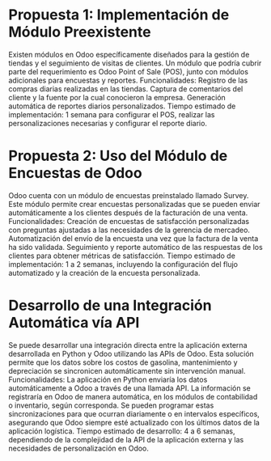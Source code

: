 # Propuesta 1: Implementación de Módulo Preexistente
Existen módulos en Odoo específicamente diseñados para la gestión de tiendas y el seguimiento de visitas de clientes. Un módulo que podría cubrir parte del requerimiento es Odoo Point of Sale (POS), junto con módulos adicionales para encuestas y reportes.
Funcionalidades:
Registro de las compras diarias realizadas en las tiendas.
Captura de comentarios del cliente y la fuente por la cual conocieron la empresa.
Generación automática de reportes diarios personalizados.
Tiempo estimado de implementación: 1 semana para configurar el POS, realizar las personalizaciones necesarias y configurar el reporte diario.

# Propuesta 2: Uso del Módulo de Encuestas de Odoo
Odoo cuenta con un módulo de encuestas preinstalado llamado Survey. Este módulo permite crear encuestas personalizadas que se pueden enviar automáticamente a los clientes después de la facturación de una venta.
Funcionalidades:
Creación de encuestas de satisfacción personalizadas con preguntas ajustadas a las necesidades de la gerencia de mercadeo.
Automatización del envío de la encuesta una vez que la factura de la venta ha sido validada.
Seguimiento y reporte automático de las respuestas de los clientes para obtener métricas de satisfacción.
Tiempo estimado de implementación: 1 a 2 semanas, incluyendo la configuración del flujo automatizado y la creación de la encuesta personalizada.

#  Desarrollo de una Integración Automática vía API
Se puede desarrollar una integración directa entre la aplicación externa desarrollada en Python y Odoo utilizando las APIs de Odoo. Esta solución permite que los datos sobre los costos de gasolina, mantenimiento y depreciación se sincronicen automáticamente sin intervención manual.
Funcionalidades:
La aplicación en Python enviaría los datos automáticamente a Odoo a través de una llamada API.
La información se registraría en Odoo de manera automática, en los módulos de contabilidad o inventario, según corresponda.
Se pueden programar estas sincronizaciones para que ocurran diariamente o en intervalos específicos, asegurando que Odoo siempre esté actualizado con los últimos datos de la aplicación logística.
Tiempo estimado de desarrollo: 4 a 6 semanas, dependiendo de la complejidad de la API de la aplicación externa y las necesidades de personalización en Odoo.
